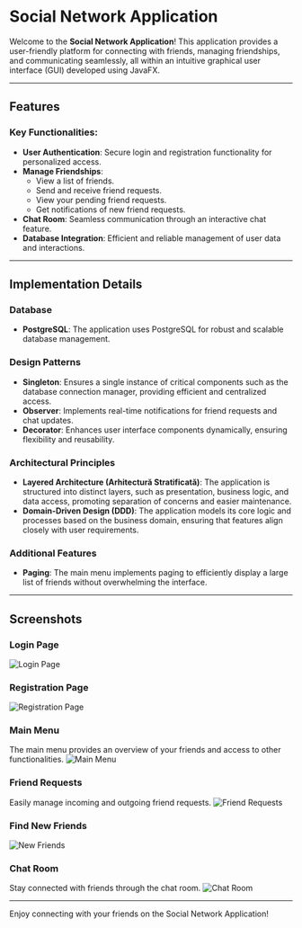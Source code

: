 # Social Network Application

Welcome to the **Social Network Application**! This application provides a user-friendly platform for connecting with friends, managing friendships, and communicating seamlessly, all within an intuitive graphical user interface (GUI) developed using JavaFX.

---

## Features

### Key Functionalities:

- **User Authentication**: Secure login and registration functionality for personalized access.
- **Manage Friendships**:
  - View a list of friends.
  - Send and receive friend requests.
  - View your pending friend requests.
  - Get notifications of new friend requests.
- **Chat Room**: Seamless communication through an interactive chat feature.
- **Database Integration**: Efficient and reliable management of user data and interactions.

---

## Implementation Details

### Database

- **PostgreSQL**: The application uses PostgreSQL for robust and scalable database management.

### Design Patterns

- **Singleton**: Ensures a single instance of critical components such as the database connection manager, providing efficient and centralized access.
- **Observer**: Implements real-time notifications for friend requests and chat updates.
- **Decorator**: Enhances user interface components dynamically, ensuring flexibility and reusability.

### Architectural Principles

- **Layered Architecture (Arhitectură Stratificată)**: The application is structured into distinct layers, such as presentation, business logic, and data access, promoting separation of concerns and easier maintenance.
- **Domain-Driven Design (DDD)**: The application models its core logic and processes based on the business domain, ensuring that features align closely with user requirements.

### Additional Features

- **Paging**: The main menu implements paging to efficiently display a large list of friends without overwhelming the interface.

---

## Screenshots

### Login Page

![Login Page](images/LogIn.png)

### Registration Page

![Registration Page](images/Register.png)

### Main Menu

The main menu provides an overview of your friends and access to other functionalities.
![Main Menu](images/Menu.png)

### Friend Requests

Easily manage incoming and outgoing friend requests.
![Friend Requests](images/Friend%20Request.png)

### Find New Friends

![New Friends](images/New%20Friends.png)

### Chat Room

Stay connected with friends through the chat room.
![Chat Room](images/Chat.png)

---

Enjoy connecting with your friends on the Social Network Application!
